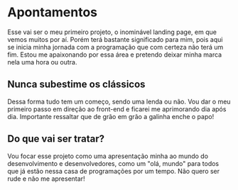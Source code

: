# Apontamentos
Esse vai ser o meu primeiro projeto, o inominável landing page, em que vemos muitos por aí. Porém terá bastante significado para mim, pois aqui se inicia minha jornada com a programação que com certeza não terá um fim. Estou me apaixonando por essa área e pretendo deixar minha marca nela uma hora ou outra. 
## Nunca subestime os clássicos
Dessa forma tudo tem um começo, sendo uma lenda ou não. Vou dar o meu primeiro passo em direção ao front-end e ficarei me aprimorando dia após dia. Importante ressaltar que de grão em grão a galinha enche o papo!
## Do que vai ser tratar?
Vou focar esse projeto como uma apresentação minha ao mundo do desenvolvimento e desenvolvedores, como um "olá, mundo" para todos que já estão nessa casa de programações por um tempo. Não quero ser rude e não me apresentar!
